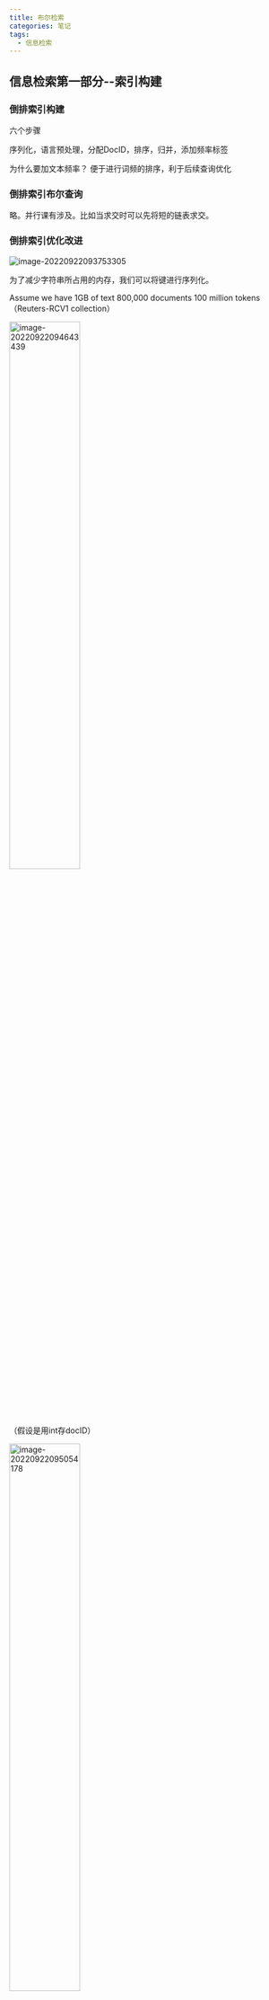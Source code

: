 ```yaml
---
title: 布尔检索
categories: 笔记
tags:
  - 信息检索
---
```

## 信息检索第一部分--索引构建

### 倒排索引构建

六个步骤

序列化，语言预处理，分配DocID，排序，归并，添加频率标签

<p class="note note-info">为什么要加文本频率？
便于进行词频的排序，利于后续查询优化</p>

### 倒排索引布尔查询

略。并行课有涉及。比如当求交时可以先将短的链表求交。

### 倒排索引优化改进

![image-20220922093753305](https://raw.githubusercontent.com/Lunaticsky-tql/my_picbed/main/%E5%B8%83%E5%B0%94%E6%A3%80%E7%B4%A2/20221021181529569320_731_image-20220922093753305.png)

为了减少字符串所占用的内存，我们可以将键进行序列化。

Assume we have 1GB of text 800,000 documents 100 million tokens （Reuters-RCV1 collection）

<img src="https://raw.githubusercontent.com/Lunaticsky-tql/my_picbed/main/%E5%B8%83%E5%B0%94%E6%A3%80%E7%B4%A2/20221021181531768567_694_image-20220922094643439.png" alt="image-20220922094643439" width="50%" height="50%" />

（假设是用int存docID）

<img src="https://raw.githubusercontent.com/Lunaticsky-tql/my_picbed/main/%E5%B8%83%E5%B0%94%E6%A3%80%E7%B4%A2/20221021181533124643_113_image-20220922095054178.png" alt="image-20220922095054178" width="50%" height="50%" />

16*1.4

看上去很好。

然而，代价是必须要维护一张termID和字符串的映射表。

当需要处理的数据特别多时，由于排序，归并过程中所有的数据都需要这个表，就不得不一直将它放到内存里。

#### BSBI（Blocked Sort-Based Indexing）

仍然保留进行映射的策略

此算法的主要步骤如下：

1、将文档中的词进行id的映射，这里可以用hash的方法去构造

<img src="https://raw.githubusercontent.com/Lunaticsky-tql/my_picbed/main/%E5%B8%83%E5%B0%94%E6%A3%80%E7%B4%A2/20221021181534585076_367_image-20220922100056227.png" alt="image-20220922100056227" width="50%" height="50%" />

当然，可以先把全部文档读一遍构建映射，再分块构建倒排索引，也可以在构建每一块的倒排索引的时候边构建边映射。

<img src="https://raw.githubusercontent.com/Lunaticsky-tql/my_picbed/main/%E5%B8%83%E5%B0%94%E6%A3%80%E7%B4%A2/20221021181536271935_189_image-20220922101046446.png" alt="image-20220922101046446" width="50%" height="50%" />

2、将文档分割成大小相等的部分。分治

<img src="https://raw.githubusercontent.com/Lunaticsky-tql/my_picbed/main/%E5%B8%83%E5%B0%94%E6%A3%80%E7%B4%A2/20221021181537867265_722_image-20220922095854934.png" alt="image-20220922095854934" width="50%" height="50%" />

3、将每部分按照词ID对上文档ID的方式进行排序（保证分块可以在内存里放下）

<img src="https://raw.githubusercontent.com/Lunaticsky-tql/my_picbed/main/%E5%B8%83%E5%B0%94%E6%A3%80%E7%B4%A2/20221021181546198208_395_image-20220922095946828.png" alt="image-20220922095946828" width="50%" height="50%" />

![image-20220922100557902](https://raw.githubusercontent.com/Lunaticsky-tql/my_picbed/main/%E5%B8%83%E5%B0%94%E6%A3%80%E7%B4%A2/20221021181547693700_229_image-20220922100557902.png)

4、将每部分排序好后的结果进行合并，最后写出到磁盘中。

<img src="https://raw.githubusercontent.com/Lunaticsky-tql/my_picbed/main/%E5%B8%83%E5%B0%94%E6%A3%80%E7%B4%A2/20221021181549865008_112_image-20220922095721101.png" alt="image-20220922095721101" width="50%" height="50%" />

归并的过程中也可以分治，比如内存中只能放100个词条的总倒排索引，可以在第100个的时候写出磁盘（因为已经确定是最后结果了），从101个再继续。

<img src="https://raw.githubusercontent.com/Lunaticsky-tql/my_picbed/main/%E5%B8%83%E5%B0%94%E6%A3%80%E7%B4%A2/20221021181551482582_375_image-20220922102146120.png" alt="image-20220922102146120" width="50%" height="50%" />

#### SPIMI（Single-Pass In-Memory Indexing）

不作映射，其他与BSBI一样

<img src="https://raw.githubusercontent.com/Lunaticsky-tql/my_picbed/main/%E5%B8%83%E5%B0%94%E6%A3%80%E7%B4%A2/20221021181552782747_249_image-20220922101959755.png" alt="image-20220922101959755" width="50%" height="50%" />

<img src="https://raw.githubusercontent.com/Lunaticsky-tql/my_picbed/main/%E5%B8%83%E5%B0%94%E6%A3%80%E7%B4%A2/20221021181554321901_368_image-20220922102104189.png" alt="image-20220922102104189" width="50%" height="50%" />

因为D显然要比T小的多

#### 分布式解决方案MapReduce

大数据实训有涉及，略。

### 在线索引构建

#### 朴素方案

##### 朴素方案一：重建索引

![image-20220928141323699](https://raw.githubusercontent.com/Lunaticsky-tql/my_picbed/main/%E5%B8%83%E5%B0%94%E6%A3%80%E7%B4%A2/20221021181555773537_412_image-20220928141323699.png)

##### 朴素方案二：辅助索引

![image-20220928141427687](https://raw.githubusercontent.com/Lunaticsky-tql/my_picbed/main/%E5%B8%83%E5%B0%94%E6%A3%80%E7%B4%A2/20221021181557178945_444_image-20220928141427687.png)

使用辅助索引的话，一个很简便的思路是一个词建一个文档，归并便变为两个文档的合并。

![image-20220928141820357](https://raw.githubusercontent.com/Lunaticsky-tql/my_picbed/main/%E5%B8%83%E5%B0%94%E6%A3%80%E7%B4%A2/20221021181558852608_201_image-20220928141820357.png)

有什么缺陷？文件大小可能差距很大，且大量小文件不便于存储和对索引的快速读写（存储系统的问题）

![image-20220928142759774](https://raw.githubusercontent.com/Lunaticsky-tql/my_picbed/main/%E5%B8%83%E5%B0%94%E6%A3%80%E7%B4%A2/20221021181600213091_783_image-20220928142759774.png)

更大的问题，随着文档的数量变大，归并会越来越慢！



![image-20220928142854979](https://raw.githubusercontent.com/Lunaticsky-tql/my_picbed/main/%E5%B8%83%E5%B0%94%E6%A3%80%E7%B4%A2/20221021181602048687_153_image-20220928142854979.png)

合并时termID是有序的，归并时类似于归并排序，最坏复杂度是较大的那个索引的termID个数。而单个倒排索引合并只需要把新的list放到旧的后面就可以了，因为新的list中的docID肯定会比旧的大（就像上面图上所示）
$$
O\left(n+2n+\ldots+\frac{T}{n}\right)=O\left(\frac{T^2}{n}\right)
$$


#### 文档删除怎么操作？

无效向量

![image-20220928142307585](https://raw.githubusercontent.com/Lunaticsky-tql/my_picbed/main/%E5%B8%83%E5%B0%94%E6%A3%80%E7%B4%A2/20221021181603435642_948_image-20220928142307585.png)

### 倒排索引压缩

#### 一些朴素的偷懒方法

![image-20220928155207922](https://raw.githubusercontent.com/Lunaticsky-tql/my_picbed/main/%E5%B8%83%E5%B0%94%E6%A3%80%E7%B4%A2/20221021181605101550_303_image-20220928155207922.png)



但是现代检索系统一般不会这么做，因为会导致一些信息的丢失。

#### 词典压缩

##### 方法一：使用数组

是一种很蠢的方法

 <img src="https://raw.githubusercontent.com/Lunaticsky-tql/my_picbed/main/%E5%B8%83%E5%B0%94%E6%A3%80%E7%B4%A2/20221021181607826683_585_image-20220928152210011.png" alt="image-20220928152210011" width="50%" height="50%" />

##### 方法二：指针

![image-20220928151740804](https://raw.githubusercontent.com/Lunaticsky-tql/my_picbed/main/%E5%B8%83%E5%B0%94%E6%A3%80%E7%B4%A2/20221021181609169160_863_image-20220928151740804.png)

##### 方法二的优化：分段指针

![image-20220928152418457](https://raw.githubusercontent.com/Lunaticsky-tql/my_picbed/main/%E5%B8%83%E5%B0%94%E6%A3%80%E7%B4%A2/20221021181610708818_715_image-20220928152418457.png)

当然，找termID对应的词项会慢一些。

##### 采用前缀的方式

![image-20220928153011321](https://raw.githubusercontent.com/Lunaticsky-tql/my_picbed/main/%E5%B8%83%E5%B0%94%E6%A3%80%E7%B4%A2/20221021181612576989_570_image-20220928153011321.png)

#### 索引表压缩

##### Encoding gaps

![image-20220928153421273](https://raw.githubusercontent.com/Lunaticsky-tql/my_picbed/main/%E5%B8%83%E5%B0%94%E6%A3%80%E7%B4%A2/20221021181614637348_633_image-20220928153421273.png)

##### Variable length codings

![image-20220928153533933](https://raw.githubusercontent.com/Lunaticsky-tql/my_picbed/main/%E5%B8%83%E5%B0%94%E6%A3%80%E7%B4%A2/20221021181616091291_611_image-20220928153533933.png)

例子：可变长UTF-8

![image-20220928153849498](https://raw.githubusercontent.com/Lunaticsky-tql/my_picbed/main/%E5%B8%83%E5%B0%94%E6%A3%80%E7%B4%A2/20221021181618233542_526_image-20220928153849498.png)

UTF-8 的编码规则很简单，只有二条：

1）对于单字节的符号，字节的第一位设为`0`，后面7位为这个符号的 Unicode 码。因此对于英语字母，UTF-8 编码和 ASCII 码是相同的。

2）对于`n`字节的符号（`n > 1`），第一个字节的前`n`位都设为`1`，第`n + 1`位设为`0`，后面字节的前两位一律设为`10`。剩下的没有提及的二进制位，全部为这个符号的 Unicode 码。

下表总结了编码规则，字母`x`表示可用编码的位。

 ```
 Unicode符号范围     |        UTF-8编码方式
 (十六进制)        	|              （二进制）
 -------------------+---------------------------------------------
 0000 0000-0000 007F | 0xxxxxxx
 0000 0080-0000 07FF | 110xxxxx 10xxxxxx
 0000 0800-0000 FFFF | 1110xxxx 10xxxxxx 10xxxxxx
 0001 0000-0010 FFFF | 11110xxx 10xxxxxx 10xxxxxx 10xxxxxx
 ```

根据上表，解读 UTF-8 编码非常简单。如果一个字节的第一位是`0`，则这个字节单独就是一个字符；如果第一位是`1`，则连续有多少个`1`，就表示当前字符占用多少个字节。

下面，以汉字`严`为例，演示如何实现 UTF-8 编码。

`严`的 Unicode 是`4E25`（`100111000100101`），根据上表，可以发现`4E25`处在第三行的范围内（`0000 0800 - 0000 FFFF`），因此`严`的 UTF-8 编码需要三个字节，即格式是`1110xxxx 10xxxxxx 10xxxxxx`。然后，从`严`的最后一个二进制位开始，依次从后向前填入格式中的`x`，多出的位补`0`。这样就得到了，`严`的 UTF-8 编码是`11100100 10111000 10100101`，转换成十六进制就是`E4B8A5`。

##### Gamma Encoding

根据[维基百科](https://en.wikipedia.org/wiki/Elias_gamma_coding)所述，gamma编码过程如下图所示。虽具体过程与课上讲述稍有不同，但原理是一样的。

![image-20220930155723916](https://raw.githubusercontent.com/Lunaticsky-tql/my_picbed/main/%E5%B8%83%E5%B0%94%E6%A3%80%E7%B4%A2/20221021181620823381_212_image-20220930155723916.png)

编码具体案例和解码过程。

![image-20220930155802505](https://raw.githubusercontent.com/Lunaticsky-tql/my_picbed/main/%E5%B8%83%E5%B0%94%E6%A3%80%E7%B4%A2/20221021181624212311_504_image-20220930155802505.png)

### 查询优化

#### 倒排索引数据结构优化

##### “跳表”

动机

![image-20221005150319520](https://raw.githubusercontent.com/Lunaticsky-tql/my_picbed/main/%E5%B8%83%E5%B0%94%E6%A3%80%E7%B4%A2/20221021181628388957_228_image-20221005150319520.png)

怎么选取间隔？“摔瓶子”。开根号

![image-20221005150404678](https://raw.githubusercontent.com/Lunaticsky-tql/my_picbed/main/%E5%B8%83%E5%B0%94%E6%A3%80%E7%B4%A2/20221021181632290259_981_image-20221005150404678.png)

实例：

![image-20221005150523460](https://raw.githubusercontent.com/Lunaticsky-tql/my_picbed/main/%E5%B8%83%E5%B0%94%E6%A3%80%E7%B4%A2/20221021181634152771_193_image-20221005150523460.png)

<p class="note note-info">为什么是先跳再判断，如果跳过了再倒回去，而不是比较之后再跳？后者比较次数太多，开销大，且慢。</p>

#### 词项数据结构

##### 哈希表

优点：快

缺点：不支持模糊查询

![image-20221005152131580](https://raw.githubusercontent.com/Lunaticsky-tql/my_picbed/main/%E5%B8%83%E5%B0%94%E6%A3%80%E7%B4%A2/20221021181643149423_755_image-20221005152131580.png)

##### B树

实际使用

![image-20221005152231798](https://raw.githubusercontent.com/Lunaticsky-tql/my_picbed/main/%E5%B8%83%E5%B0%94%E6%A3%80%E7%B4%A2/20221021181649815290_351_image-20221005152231798.png)

#### 通配符查询支持

前缀：B树天然支持

![image-20221005153943805](https://raw.githubusercontent.com/Lunaticsky-tql/my_picbed/main/%E5%B8%83%E5%B0%94%E6%A3%80%E7%B4%A2/20221021181655101592_368_image-20221005153943805.png)

后缀：对逆序建B树

![image-20221005154022485](https://raw.githubusercontent.com/Lunaticsky-tql/my_picbed/main/%E5%B8%83%E5%B0%94%E6%A3%80%E7%B4%A2/20221021181700496183_962_image-20221005154022485.png)

中间的？好像有点问题。。。

<img src="https://raw.githubusercontent.com/Lunaticsky-tql/my_picbed/main/%E5%B8%83%E5%B0%94%E6%A3%80%E7%B4%A2/20221021181702748776_147_image-20221012140726185.png" alt="image-20221012140726185" width="50%" height="50%" />

#### 轮排索引

![image-20221012141847402](https://raw.githubusercontent.com/Lunaticsky-tql/my_picbed/main/%E5%B8%83%E5%B0%94%E6%A3%80%E7%B4%A2/20221021181704187514_972_image-20221012141847402.png)

采用B树。但通常这种方法产生的B树会非常大

![image-20221012143335531](https://raw.githubusercontent.com/Lunaticsky-tql/my_picbed/main/%E5%B8%83%E5%B0%94%E6%A3%80%E7%B4%A2/20221021181707259587_144_image-20221012143335531.png)

#### K-gram

一定程度上的优化

在一定长度的字串上建索引

![image-20221012143730369](https://raw.githubusercontent.com/Lunaticsky-tql/my_picbed/main/%E5%B8%83%E5%B0%94%E6%A3%80%E7%B4%A2/20221021181712360488_682_image-20221012143730369.png)

查\$co,ter,er\$,\$代表起始和结束符号

![image-20221012144353569](https://raw.githubusercontent.com/Lunaticsky-tql/my_picbed/main/%E5%B8%83%E5%B0%94%E6%A3%80%E7%B4%A2/20221021181716213967_477_image-20221012144353569.png)

### 拼写检查支持

#### 动态规划：编辑距离

动态规划求字符串距离？

![image-20221012150059012](https://raw.githubusercontent.com/Lunaticsky-tql/my_picbed/main/%E5%B8%83%E5%B0%94%E6%A3%80%E7%B4%A2/20221021181720161794_686_image-20221012150059012.png)

词项太多，算法显得有些复杂，慢

#### 在K-gram基础上进行

Jaccard distance判断相似度

![image-20221012151057155](https://raw.githubusercontent.com/Lunaticsky-tql/my_picbed/main/%E5%B8%83%E5%B0%94%E6%A3%80%E7%B4%A2/20221021181721897602_356_image-20221012151057155.png)

求并集的小trick

#query term's k-grams +#found term's k-grams-#intersection

#### 上下文相关检查

利用搜索历史，启发式
